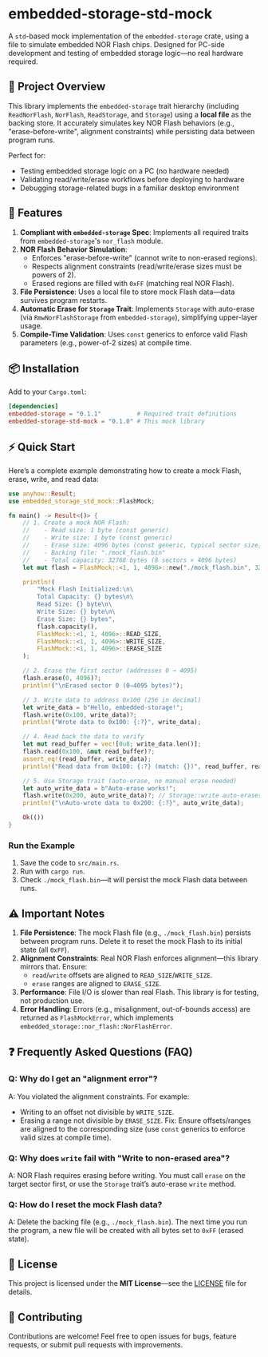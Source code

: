 # embedded-storage-std-mock

A `std`-based mock implementation of the `embedded-storage` crate, using a file to simulate embedded NOR Flash chips. Designed for PC-side development and testing of embedded storage logic—no real hardware required.


## 🌟 Project Overview
This library implements the `embedded-storage` trait hierarchy (including `ReadNorFlash`, `NorFlash`, `ReadStorage`, and `Storage`) using a **local file** as the backing store. It accurately simulates key NOR Flash behaviors (e.g., "erase-before-write", alignment constraints) while persisting data between program runs.

Perfect for:
- Testing embedded storage logic on a PC (no hardware needed)
- Validating read/write/erase workflows before deploying to hardware
- Debugging storage-related bugs in a familiar desktop environment


## 🚀 Features
1. **Compliant with `embedded-storage` Spec**: Implements all required traits from `embedded-storage`'s `nor_flash` module.
2. **NOR Flash Behavior Simulation**:
   - Enforces "erase-before-write" (cannot write to non-erased regions).
   - Respects alignment constraints (read/write/erase sizes must be powers of 2).
   - Erased regions are filled with `0xFF` (matching real NOR Flash).
3. **File Persistence**: Uses a local file to store mock Flash data—data survives program restarts.
4. **Automatic Erase for `Storage` Trait**: Implements `Storage` with auto-erase (via `RmwNorFlashStorage` from `embedded-storage`), simplifying upper-layer usage.
5. **Compile-Time Validation**: Uses `const` generics to enforce valid Flash parameters (e.g., power-of-2 sizes) at compile time.


## 📦 Installation
Add to your `Cargo.toml`:
```toml
[dependencies]
embedded-storage = "0.1.1"          # Required trait definitions
embedded-storage-std-mock = "0.1.0" # This mock library
```


## ⚡ Quick Start
Here’s a complete example demonstrating how to create a mock Flash, erase, write, and read data:

```rust
use anyhow::Result;
use embedded_storage_std_mock::FlashMock;

fn main() -> Result<()> {
    // 1. Create a mock NOR Flash:
    //    - Read size: 1 byte (const generic)
    //    - Write size: 1 byte (const generic)
    //    - Erase size: 4096 bytes (const generic, typical sector size)
    //    - Backing file: "./mock_flash.bin"
    //    - Total capacity: 32768 bytes (8 sectors × 4096 bytes)
    let mut flash = FlashMock::<1, 1, 4096>::new("./mock_flash.bin", 32768)?;

    println!(
        "Mock Flash Initialized:\n\
        Total Capacity: {} bytes\n\
        Read Size: {} byte\n\
        Write Size: {} byte\n\
        Erase Size: {} bytes",
        flash.capacity(),
        FlashMock::<1, 1, 4096>::READ_SIZE,
        FlashMock::<1, 1, 4096>::WRITE_SIZE,
        FlashMock::<1, 1, 4096>::ERASE_SIZE
    );

    // 2. Erase the first sector (addresses 0 → 4095)
    flash.erase(0, 4096)?;
    println!("\nErased sector 0 (0–4095 bytes)");

    // 3. Write data to address 0x100 (256 in decimal)
    let write_data = b"Hello, embedded-storage!";
    flash.write(0x100, write_data)?;
    println!("Wrote data to 0x100: {:?}", write_data);

    // 4. Read back the data to verify
    let mut read_buffer = vec![0u8; write_data.len()];
    flash.read(0x100, &mut read_buffer)?;
    assert_eq!(read_buffer, write_data);
    println!("Read data from 0x100: {:?} (match: {})", read_buffer, read_buffer == write_data);

    // 5. Use Storage trait (auto-erase, no manual erase needed)
    let auto_write_data = b"Auto-erase works!";
    flash.write(0x200, auto_write_data)?; // Storage::write auto-erases required sectors
    println!("\nAuto-wrote data to 0x200: {:?}", auto_write_data);

    Ok(())
}
```

### Run the Example
1. Save the code to `src/main.rs`.
2. Run with `cargo run`.
3. Check `./mock_flash.bin`—it will persist the mock Flash data between runs.


## ⚠️ Important Notes
1. **File Persistence**: The mock Flash file (e.g., `./mock_flash.bin`) persists between program runs. Delete it to reset the mock Flash to its initial state (all `0xFF`).
2. **Alignment Constraints**: Real NOR Flash enforces alignment—this library mirrors that. Ensure:
   - `read`/`write` offsets are aligned to `READ_SIZE`/`WRITE_SIZE`.
   - `erase` ranges are aligned to `ERASE_SIZE`.
3. **Performance**: File I/O is slower than real Flash. This library is for testing, not production use.
4. **Error Handling**: Errors (e.g., misalignment, out-of-bounds access) are returned as `FlashMockError`, which implements `embedded_storage::nor_flash::NorFlashError`.


## ❓ Frequently Asked Questions (FAQ)

### Q: Why do I get an "alignment error"?
A: You violated the alignment constraints. For example:
- Writing to an offset not divisible by `WRITE_SIZE`.
- Erasing a range not divisible by `ERASE_SIZE`.
Fix: Ensure offsets/ranges are aligned to the corresponding size (use `const` generics to enforce valid sizes at compile time).


### Q: Why does `write` fail with "Write to non-erased area"?
A: NOR Flash requires erasing before writing. You must call `erase` on the target sector first, or use the `Storage` trait’s auto-erase `write` method.


### Q: How do I reset the mock Flash data?
A: Delete the backing file (e.g., `./mock_flash.bin`). The next time you run the program, a new file will be created with all bytes set to `0xFF` (erased state).


## 📄 License
This project is licensed under the **MIT License**—see the [LICENSE](LICENSE) file for details.


## 🤝 Contributing
Contributions are welcome! Feel free to open issues for bugs, feature requests, or submit pull requests with improvements.